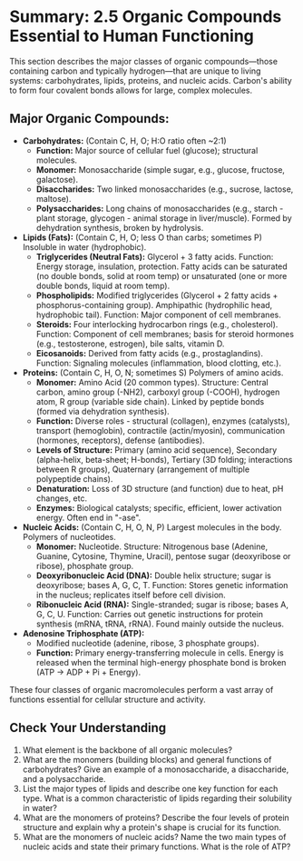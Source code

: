 # Summary: 2.5 Organic Compounds Essential to Human Functioning

This section describes the major classes of organic compounds—those containing carbon and typically hydrogen—that are unique to living systems: carbohydrates, lipids, proteins, and nucleic acids. Carbon's ability to form four covalent bonds allows for large, complex molecules.

## Major Organic Compounds:

*   **Carbohydrates:** (Contain C, H, O; H:O ratio often ~2:1)
    *   **Function:** Major source of cellular fuel (glucose); structural molecules.
    *   **Monomer:** Monosaccharide (simple sugar, e.g., glucose, fructose, galactose).
    *   **Disaccharides:** Two linked monosaccharides (e.g., sucrose, lactose, maltose).
    *   **Polysaccharides:** Long chains of monosaccharides (e.g., starch - plant storage, glycogen - animal storage in liver/muscle). Formed by dehydration synthesis, broken by hydrolysis.
*   **Lipids (Fats):** (Contain C, H, O; less O than carbs; sometimes P) Insoluble in water (hydrophobic).
    *   **Triglycerides (Neutral Fats):** Glycerol + 3 fatty acids. Function: Energy storage, insulation, protection. Fatty acids can be saturated (no double bonds, solid at room temp) or unsaturated (one or more double bonds, liquid at room temp).
    *   **Phospholipids:** Modified triglycerides (Glycerol + 2 fatty acids + phosphorus-containing group). Amphipathic (hydrophilic head, hydrophobic tail). Function: Major component of cell membranes.
    *   **Steroids:** Four interlocking hydrocarbon rings (e.g., cholesterol). Function: Component of cell membranes; basis for steroid hormones (e.g., testosterone, estrogen), bile salts, vitamin D.
    *   **Eicosanoids:** Derived from fatty acids (e.g., prostaglandins). Function: Signaling molecules (inflammation, blood clotting, etc.).
*   **Proteins:** (Contain C, H, O, N; sometimes S) Polymers of amino acids.
    *   **Monomer:** Amino Acid (20 common types). Structure: Central carbon, amino group (-NH2), carboxyl group (-COOH), hydrogen atom, R group (variable side chain). Linked by peptide bonds (formed via dehydration synthesis).
    *   **Function:** Diverse roles - structural (collagen), enzymes (catalysts), transport (hemoglobin), contractile (actin/myosin), communication (hormones, receptors), defense (antibodies).
    *   **Levels of Structure:** Primary (amino acid sequence), Secondary (alpha-helix, beta-sheet; H-bonds), Tertiary (3D folding; interactions between R groups), Quaternary (arrangement of multiple polypeptide chains).
    *   **Denaturation:** Loss of 3D structure (and function) due to heat, pH changes, etc.
    *   **Enzymes:** Biological catalysts; specific, efficient, lower activation energy. Often end in "-ase".
*   **Nucleic Acids:** (Contain C, H, O, N, P) Largest molecules in the body. Polymers of nucleotides.
    *   **Monomer:** Nucleotide. Structure: Nitrogenous base (Adenine, Guanine, Cytosine, Thymine, Uracil), pentose sugar (deoxyribose or ribose), phosphate group.
    *   **Deoxyribonucleic Acid (DNA):** Double helix structure; sugar is deoxyribose; bases A, G, C, T. Function: Stores genetic information in the nucleus; replicates itself before cell division.
    *   **Ribonucleic Acid (RNA):** Single-stranded; sugar is ribose; bases A, G, C, U. Function: Carries out genetic instructions for protein synthesis (mRNA, tRNA, rRNA). Found mainly outside the nucleus.
*   **Adenosine Triphosphate (ATP):**
    *   Modified nucleotide (adenine, ribose, 3 phosphate groups).
    *   **Function:** Primary energy-transferring molecule in cells. Energy is released when the terminal high-energy phosphate bond is broken (ATP → ADP + Pi + Energy).

These four classes of organic macromolecules perform a vast array of functions essential for cellular structure and activity.

## Check Your Understanding

1.  What element is the backbone of all organic molecules?
2.  What are the monomers (building blocks) and general functions of carbohydrates? Give an example of a monosaccharide, a disaccharide, and a polysaccharide.
3.  List the major types of lipids and describe one key function for each type. What is a common characteristic of lipids regarding their solubility in water?
4.  What are the monomers of proteins? Describe the four levels of protein structure and explain why a protein's shape is crucial for its function.
5.  What are the monomers of nucleic acids? Name the two main types of nucleic acids and state their primary functions. What is the role of ATP?
